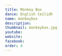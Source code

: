 ```yaml
---
title: Monkey Box
dance: English Ceilidh
name: monkeybox
description:
thumbnail: monkeybox.jpg
youtube: 
website: 
facebook: 
order: 4
---
```

